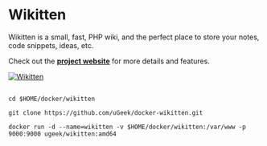 Wikitten
========

Wikitten is a small, fast, PHP wiki, and the perfect place to store your notes, code snippets, ideas, etc.

Check out the **[project website](http://wikitten.vizuina.com)** for more details and features.

[![Wikitten](http://wikitten.vizuina.com/screenshot.png)](http://wikitten.vizuina.com)



##

```
cd $HOME/docker/wikitten
```


```
git clone https://github.com/uGeek/docker-wikitten.git
```


```
docker run -d --name=wikitten -v $HOME/docker/wikitten:/var/www -p 9000:9000 ugeek/wikitten:amd64
```
